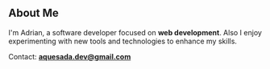 ## About Me

I'm Adrian, a software developer focused on **web development**. Also I enjoy experimenting with new tools and technologies to enhance my skills.

Contact: **aquesada.dev@gmail.com**
